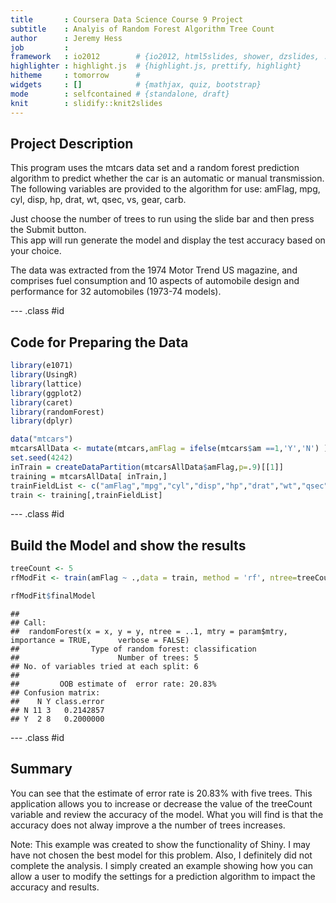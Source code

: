 ```yaml
---
title       : Coursera Data Science Course 9 Project
subtitle    : Analyis of Random Forest Algorithm Tree Count
author      : Jeremy Hess 
job         : 
framework   : io2012        # {io2012, html5slides, shower, dzslides, ...}
highlighter : highlight.js  # {highlight.js, prettify, highlight}
hitheme     : tomorrow      # 
widgets     : []            # {mathjax, quiz, bootstrap}
mode        : selfcontained # {standalone, draft}
knit        : slidify::knit2slides
---
```


## Project Description

This program uses the mtcars data set and a random forest prediction algorithm to predict whether the car is an automatic or manual transmission.  The following variables are provided to the algorithm for use:
amFlag, mpg, cyl, disp, hp, drat, wt, qsec, vs, gear, carb.

Just choose the number of trees to run using the slide bar and then press the Submit button.  
This app will run generate the model and display 
the test accuracy based on your choice.

The data was extracted from the 1974 Motor Trend US magazine, and comprises fuel consumption and 10 aspects of automobile design and performance for 32 automobiles (1973-74 models).

--- .class #id 
## Code for Preparing the Data


```r
library(e1071)
library(UsingR)
library(lattice)
library(ggplot2)
library(caret)
library(randomForest)
library(dplyr)

data("mtcars")
mtcarsAllData <- mutate(mtcars,amFlag = ifelse(mtcars$am ==1,'Y','N') )
set.seed(4242)
inTrain = createDataPartition(mtcarsAllData$amFlag,p=.9)[[1]]
training = mtcarsAllData[ inTrain,]
trainFieldList <- c("amFlag","mpg","cyl","disp","hp","drat","wt","qsec","vs","gear","carb")
train <- training[,trainFieldList]
```


--- .class #id 
## Build the Model and show the results


```r
treeCount <- 5
rfModFit <- train(amFlag ~ .,data = train, method = 'rf', ntree=treeCount, importance=TRUE,verbose=FALSE)
```


```r
rfModFit$finalModel  
```

```
## 
## Call:
##  randomForest(x = x, y = y, ntree = ..1, mtry = param$mtry, importance = TRUE,      verbose = FALSE) 
##                Type of random forest: classification
##                      Number of trees: 5
## No. of variables tried at each split: 6
## 
##         OOB estimate of  error rate: 20.83%
## Confusion matrix:
##    N Y class.error
## N 11 3   0.2142857
## Y  2 8   0.2000000
```

--- .class #id 
## Summary

You can see that the estimate of error rate is 20.83% with five trees.  This application allows you to increase or decrease the value of the treeCount variable and review the accuracy of the model.  What you will find is that the accuracy does not alway improve a the number of trees increases.  

Note: This example was created to show the functionality of Shiny.  I may have not chosen the best model for this problem.  Also, I definitely did not complete the analysis.  I simply created an example showing how you can allow a user to modify the settings for a prediction algorithm to impact the accuracy and results.


